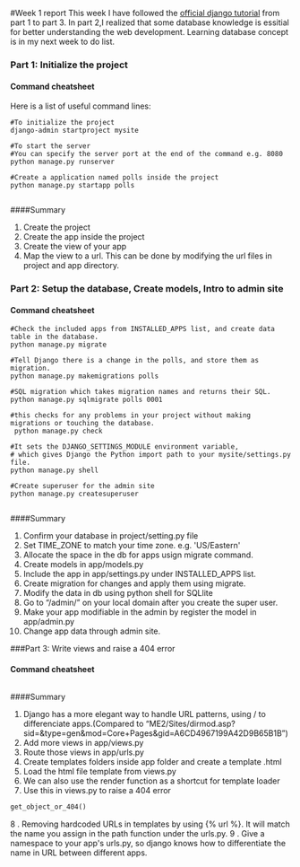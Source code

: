 #Week 1 report
This week I have followed the [official django tutorial](https://docs.djangoproject.com/en/3.0/intro/tutorial01/) from part
1 to part 3. In part 2,I realized that some database knowledge is essitial for better understanding the web development. Learning database concept
is in my next week to do list.

### Part 1: Initialize the project
#### Command cheatsheet
 Here is a list of useful command lines:
```shell script
#To initialize the project
django-admin startproject mysite

#To start the server
#You can specify the server port at the end of the command e.g. 8080
python manage.py runserver

#Create a application named polls inside the project
python manage.py startapp polls


```
####Summary
1. Create the project
2. Create the app inside the project
3. Create the view of your app
4. Map the view to a url. This can be done by modifying the url files in project and app directory.

### Part 2: Setup the database, Create models, Intro to admin site
#### Command cheatsheet
```shell script
#Check the included apps from INSTALLED_APPS list, and create data table in the database.
python manage.py migrate

#Tell Django there is a change in the polls, and store them as migration.
python manage.py makemigrations polls

#SQL migration which takes migration names and returns their SQL.
python manage.py sqlmigrate polls 0001

#this checks for any problems in your project without making migrations or touching the database.
 python manage.py check

#It sets the DJANGO_SETTINGS_MODULE environment variable, 
# which gives Django the Python import path to your mysite/settings.py file.
python manage.py shell

#Create superuser for the admin site
python manage.py createsuperuser


```

####Summary
1. Confirm your database in project/setting.py file
2. Set TIME_ZONE to match your time zone. e.g. 'US/Eastern'
3. Allocate the space in the db for apps usign migrate command.
4. Create models in app/models.py
5. Include the app in app/settings.py under INSTALLED_APPS list.
6. Create migration for changes and apply them using migrate.
7. Modify the data in db using python shell for SQLlite
8. Go to “/admin/” on your local domain after you create the super user.
9. Make your app modifiable in the admin by register the model in app/admin.py
9. Change app data through admin site.

###Part 3: Write views and raise a 404 error
#### Command cheatsheet
```shell script

```
####Summary
1. Django has a more elegant way to handle URL patterns, using / to differenciate apps.(Compared to “ME2/Sites/dirmod.asp?sid=&type=gen&mod=Core+Pages&gid=A6CD4967199A42D9B65B1B”)
2. Add more views in app/views.py
3. Route those views in app/urls.py
4. Create templates folders inside app folder and create a template .html
5. Load the html file template from views.py
6. We can also use the render function as  a shortcut for template loader
7. Use this in views.py to raise a 404 error
```python
get_object_or_404()
```
8 . Removing hardcoded URLs in templates by using {% url %}. It will match the name you assign in the path function
under the urls.py.
9 . Give a namespace to your app's urls.py, so django knows how to differentiate the name in URL between different 
apps.
